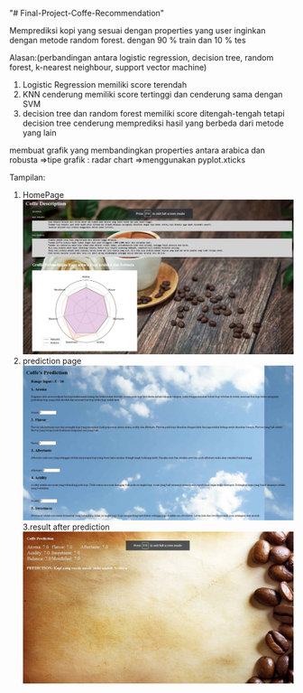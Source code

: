 "# Final-Project-Coffe-Recommendation" 

Memprediksi kopi yang sesuai dengan properties yang user inginkan dengan metode random forest.
dengan 90 % train dan 10 % tes

Alasan:(perbandingan antara logistic regression, decision tree, random forest, k-nearest neighbour, support vector machine)
1. Logistic Regression memiliki score terendah
2. KNN cenderung memiliki score tertinggi dan cenderung sama dengan SVM
3. decision tree dan random forest memiliki score ditengah-tengah tetapi decision tree cenderung memprediksi hasil yang berbeda dari metode yang lain

membuat grafik yang membandingkan properties antara arabica dan robusta
=>tipe grafik : radar chart
=>menggunakan pyplot.xticks

Tampilan:
1. HomePage
![Image1](https://github.com/alexelnino/Final-Project-Coffe-Recommendation/blob/master/screenshoot/Screenshot_6.jpg)
2. prediction page
![Image2](https://github.com/alexelnino/Final-Project-Coffe-Recommendation/blob/master/screenshoot/Screenshot_5.jpg) 
3.result after prediction
![Image3](https://github.com/alexelnino/Final-Project-Coffe-Recommendation/blob/master/screenshoot/Screenshot_7.jpg)
